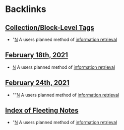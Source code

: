 
# Backlinks
## [Collection/Block-Level Tags](<Collection/Block-Level Tags.md>)
- "[N](<N.md>) A users planned method of [information retrieval](<information retrieval.md>)

## [February 18th, 2021](<February 18th, 2021.md>)
- [N](<N.md>) A users planned method of [information retrieval](<information retrieval.md>)

## [February 24th, 2021](<February 24th, 2021.md>)
- ""[N](<N.md>) A users planned method of [information retrieval](<information retrieval.md>)

## [Index of Fleeting Notes](<Index of Fleeting Notes.md>)
- "[N](<N.md>) A users planned method of [information retrieval](<information retrieval.md>)

